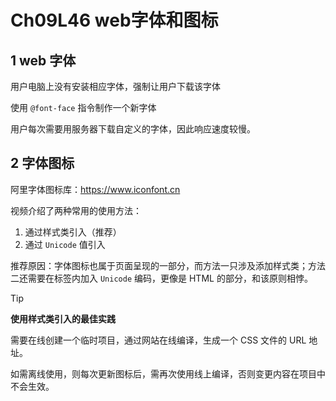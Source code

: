 # Ch09L46 web字体和图标



## 1 web 字体

用户电脑上没有安装相应字体，强制让用户下载该字体

使用 `@font-face` 指令制作一个新字体

用户每次需要用服务器下载自定义的字体，因此响应速度较慢。



## 2 字体图标

阿里字体图标库：https://www.iconfont.cn

视频介绍了两种常用的使用方法：

1. 通过样式类引入（推荐）
2. 通过 `Unicode` 值引入

推荐原因：字体图标也属于页面呈现的一部分，而方法一只涉及添加样式类；方法二还需要在标签内加入 `Unicode` 编码，更像是 HTML 的部分，和该原则相悖。



> [!tip]
>
> **使用样式类引入的最佳实践**
>
> 需要在线创建一个临时项目，通过网站在线编译，生成一个 CSS 文件的 URL 地址。
>
> 如需离线使用，则每次更新图标后，需再次使用线上编译，否则变更内容在项目中不会生效。

